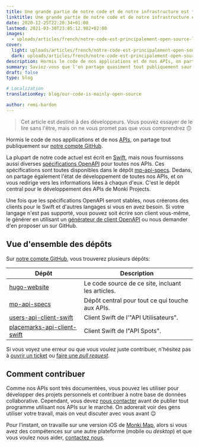 ```yaml
---
title: Une grande partie de notre code et de notre infrastructure est *open-source*, n'hésitez pas à contribuer!
linktitle: Une grande partie de notre code et de notre infrastructure est *open-source*, n'hésitez pas à contribuer! | Blog Monki Projects
date: 2020-12-25T22:20:34+01:00
lastmod: 2021-03-30T23:05:12.982+02:00
images:
  - uploads/articles/french/notre-code-est-principalement-open-source-light.jpg
cover:
  light: uploads/articles/french/notre-code-est-principalement-open-source-light.jpg
  dark: uploads/articles/french/notre-code-est-principalement-open-source-dark.jpg
description: Hormis le code de nos applications et de nos APIs, on partage tout publiquement sur notre compte GitHub.
summary: Saviez-vous que l'on partage quasiment tout publiquement saur notre compte GitHub ? Dans cet article, on vous explique tout ce qu'il s'y passe.
draft: false
type: blog

# Localization
translationKey: blog/our-code-is-mainly-open-source

author: remi-bardon
---
```


> Cet article est destiné à des développeurs. Vous pouvez essayer de le lire sans l'être, mais on ne vous promet pas que vous comprendrez 🙃

Hormis le code de nos appllications et de nos [APIs](https://fr.wikipedia.org/wiki/Interface_de_programmation), on partage tout publiquement sur [notre compte GitHub](https://github.com/MonkiProjects).

La plupart de notre code actuel est écrit en [Swift](https://swift.org), mais nous fournissons aussi diverses [spécifications OpenAPI](https://swagger.io/specification/) pour toutes nos APIs. Ces spécifications sont toutes disponibles dans le dépôt [mp-api-specs](https://github.com/MonkiProjects/mp-api-specs). Dedans, on partage également l'état de développement de toutes nos APIs, et on vous redirige vers les informations liées à chaqun d'eux. C'est le dépôt central pour le développement des APIs de Monki Projects.

Une fois que les spécifications OpenAPI seront stables, nous créerons des clients pour le Swift et d'autres langages si vous en avez besoin. Si votre langage n'est pas supporté, vous pouvez soit écrire son client vous-même, le générer en utilisant un [générateur de client OpenAPI](https://openapi-generator.tech/docs/generators#client-generators) ou nous demander d'en proposer un sur GitHub.

## Vue d'ensemble des dépôts

Sur [notre compte GitHub](https://github.com/MonkiProjects), vous trouverez plusieurs dépôts:

| Dépôt | Description |
| --- | --- |
| [hugo-website](https://github.com/MonkiProjects/hugo-website) | Le code source de ce site, incluant les articles. |
| [mp-api-specs](https://github.com/MonkiProjects/mp-api-specs) | Dépôt central pour tout ce qui touche aux APIs. |
| [users-api-client-swift](https://github.com/MonkiProjects/users-api-client-swift) | Client Swift de l'"API Utilisateurs". |
| [placemarks-api-client-swift](https://github.com/MonkiProjects/placemarks-api-client-swift) | Client Swift de l"API Spots". |

Si vous voyez une erreur ou que vous voulez juste contribuer, n'hésitez pas à [ouvrir un ticket](https://github.com/MonkiProjects/hugo-website/issues/new) ou [faire une *pull request*](https://docs.github.com/en/free-pro-team@latest/github/collaborating-with-issues-and-pull-requests/proposing-changes-to-your-work-with-pull-requests).

## Comment contribuer

Comme nos APIs sont très documentées, vous pouvez les utiliser pour développer des projets personnels et contribuer à notre base de données collaborative. Cependant, vous devez [nous contacter](/contact) avant de publier tout programme utilisant nos APIs sur le marché. On adorerait voir des gens utiliser votre travail, mais on veut discuter avec vous avant 😉

Pour l'instant, on travaille sur une version iOS de [Monki Map](/apps/monki-map), alors si vous avez des compétences sur une autre plateforme (mobile ou *desktop*) et que vous voulez nous aider, [contactez nous](/contact).
